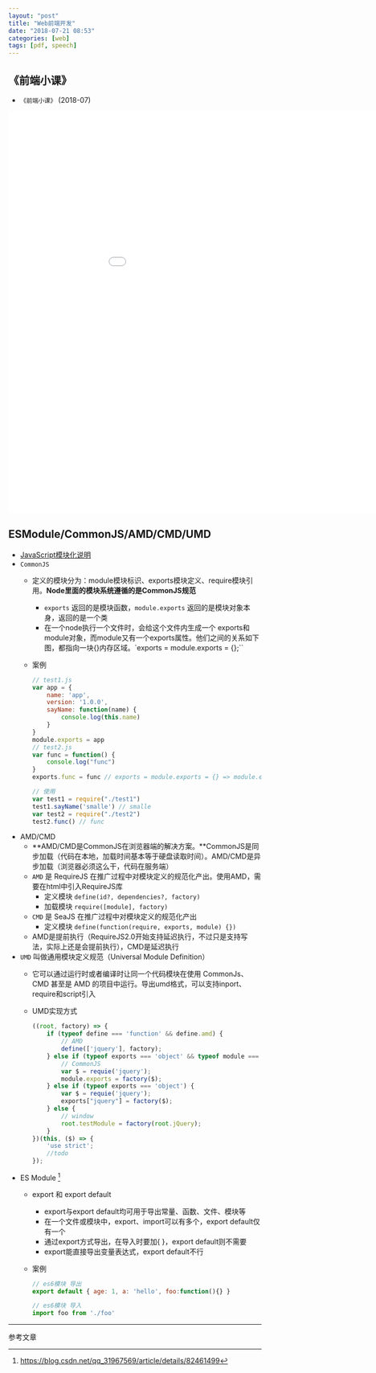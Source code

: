 ```yaml
---
layout: "post"
title: "Web前端开发"
date: "2018-07-21 08:53"
categories: [web]
tags: [pdf, speech]
---
```


## 《前端小课》

- `《前端小课》` (2018-07)

<embed width="1000" height="800" src="/data/pdf/前端小课2018.pdf" internalinstanceid="7">

## ESModule/CommonJS/AMD/CMD/UMD

- [JavaScript模块化说明](https://www.jianshu.com/p/da2ac9ad2960)
- `CommonJS` 
    - 定义的模块分为：module模块标识、exports模块定义、require模块引用。**Node里面的模块系统遵循的是CommonJS规范**
        - `exports` 返回的是模块函数，`module.exports` 返回的是模块对象本身，返回的是一个类
        - 在一个node执行一个文件时，会给这个文件内生成一个 exports和module对象，而module又有一个exports属性。他们之间的关系如下图，都指向一块{}内存区域。`exports = module.exports = {};``
    - 案例

        ```js
        // test1.js
        var app = {
            name: 'app',
            version: '1.0.0',
            sayName: function(name) {
                console.log(this.name)
            }
        }
        module.exports = app
        // test2.js
        var func = function() {
            console.log("func")
        }
        exports.func = func // exports = module.exports = {} => module.exports.func = func => {func: func}

        // 使用
        var test1 = require("./test1")
        test1.sayName('smalle') // smalle
        var test2 = require("./test2")
        test2.func() // func
        ```
- AMD/CMD
    - **AMD/CMD是CommonJS在浏览器端的解决方案。**CommonJS是同步加载（代码在本地，加载时间基本等于硬盘读取时间）。AMD/CMD是异步加载（浏览器必须这么干，代码在服务端）
    - `AMD` 是 RequireJS 在推广过程中对模块定义的规范化产出。使用AMD，需要在html中引入RequireJS库
        - 定义模块 `define(id?, dependencies?, factory)`
        - 加载模块 `require([module], factory)`
    - `CMD` 是 SeaJS 在推广过程中对模块定义的规范化产出
        - 定义模块 `define(function(require, exports, module) {})`
    - AMD是提前执行（RequireJS2.0开始支持延迟执行，不过只是支持写法，实际上还是会提前执行），CMD是延迟执行
- `UMD` 叫做通用模块定义规范（Universal Module Definition）
    - 它可以通过运行时或者编译时让同一个代码模块在使用 CommonJs、CMD 甚至是 AMD 的项目中运行。导出umd格式，可以支持inport、require和script引入
    - UMD实现方式

        ```js
        ((root, factory) => {
            if (typeof define === 'function' && define.amd) {
                // AMD
                define(['jquery'], factory);
            } else if (typeof exports === 'object' && typeof module === 'object') {
                // CommonJS
                var $ = requie('jquery');
                module.exports = factory($);
            } else if (typeof exports === 'object') {
                var $ = requie('jquery');
                exports["jquery"] = factory($);
            } else {
                // window
                root.testModule = factory(root.jQuery);
            }
        })(this, ($) => {
            'use strict';
            //todo
        });
        ```
- ES Module [^1]
    - export 和 export default
        - export与export default均可用于导出常量、函数、文件、模块等
        - 在一个文件或模块中，export、import可以有多个，export default仅有一个
        - 通过export方式导出，在导入时要加{ }，export default则不需要
        - export能直接导出变量表达式，export default不行
    - 案例

        ```js
        // es6模块 导出
        export default { age: 1, a: 'hello', foo:function(){} }

        // es6模块 导入
        import foo from './foo'
        ```



---

参考文章

[^1]: https://blog.csdn.net/qq_31967569/article/details/82461499


